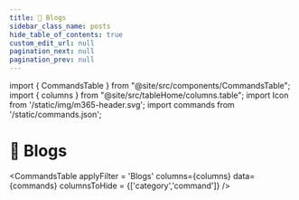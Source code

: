 ```yaml
---
title: 🧲 Blogs
sidebar_class_name: posts
hide_table_of_contents: true
custom_edit_url: null
pagination_next: null
pagination_prev: null
---
```


import { CommandsTable } from "@site/src/components/CommandsTable";
import { columns } from "@site/src/tableHome/columns.table";
import Icon from '/static/img/m365-header.svg';
import commands from '/static/commands.json';

#  🧲 Blogs 
<CommandsTable
applyFilter = 'Blogs'
columns={columns}
data={commands}
columnsToHide = {['category','command']}
/>
